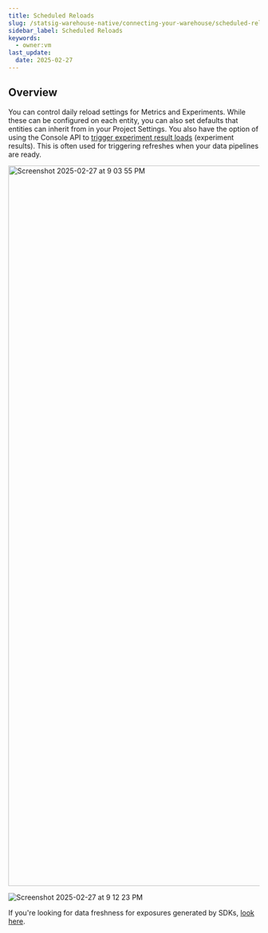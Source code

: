 ```yaml
---
title: Scheduled Reloads
slug: /statsig-warehouse-native/connecting-your-warehouse/scheduled-reloads
sidebar_label: Scheduled Reloads
keywords:
  - owner:vm
last_update:
  date: 2025-02-27
---
```


## Overview
You can control daily reload settings for Metrics and Experiments. While these can be configured on each entity, you can also set defaults that entities can inherit from in your Project Settings. You also have the option of using the Console API to [trigger experiment result loads](/console-api/experiments#post-/experiments/-experiment_id-/load_pulse) (experiment results). This is often used for triggering refreshes when your data pipelines are ready.

<img width="1443" alt="Screenshot 2025-02-27 at 9 03 55 PM" src="https://github.com/user-attachments/assets/d056be8d-19a0-43ae-91e1-cf5e16d23b53" />

![Screenshot 2025-02-27 at 9 12 23 PM](https://github.com/user-attachments/assets/efc232e7-4189-4ee7-b35a-5b1530041c70)

If you're looking for data freshness for exposures generated by SDKs, [look here](/statsig-warehouse-native/features/early-diagnostics).
